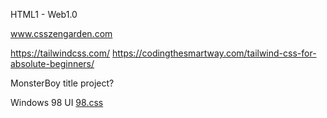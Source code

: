 HTML1 - Web1.0

www.csszengarden.com

https://tailwindcss.com/
https://codingthesmartway.com/tailwind-css-for-absolute-beginners/

MonsterBoy title project?

Windows 98 UI [98.css](https://jdan.github.io/98.css/)